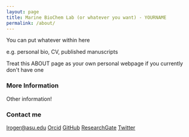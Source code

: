 ```yaml
---
layout: page
title: Marine BioChem Lab (or whatever you want) - YOURNAME
permalink: /about/
---
```


You can put whatever within here

e.g. personal bio, CV, published manuscripts

Treat this ABOUT page as your own personal webpage if you currently don't have one

### More Information

Other information!

### Contact me

[lroger@asu.edu](mailto:your_email@asu.edu)
[Orcid](https://orcid.org/your_orcid_ID)
[GitHub](https://github.com/your_username)
[ResearchGate](https://www.researchgate.net/profile/your_username)
[Twitter](https://twitter.com/your_handle)